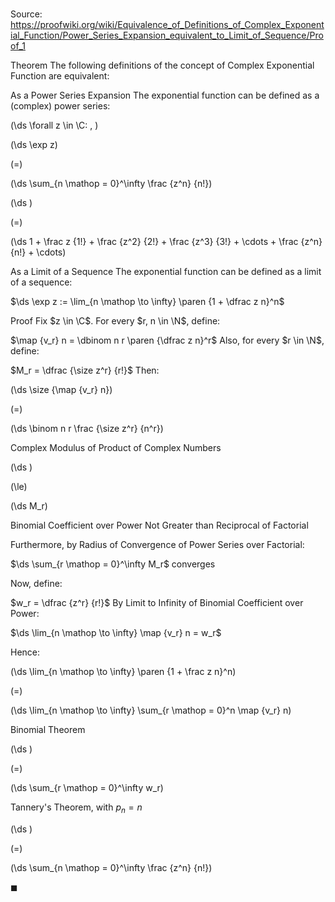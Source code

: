 # 

Source: https://proofwiki.org/wiki/Equivalence_of_Definitions_of_Complex_Exponential_Function/Power_Series_Expansion_equivalent_to_Limit_of_Sequence/Proof_1



Theorem
The following definitions of the concept of Complex Exponential Function are equivalent:

As a Power Series Expansion
The exponential function can be defined as a (complex) power series:










\(\ds \forall z \in \C: \, \)



\(\ds \exp z\)

\(=\)







\(\ds \sum_{n \mathop = 0}^\infty \frac {z^n} {n!}\)




















\(\ds \)

\(=\)







\(\ds 1 + \frac z {1!} + \frac {z^2} {2!} + \frac {z^3} {3!} + \cdots + \frac {z^n} {n!} + \cdots\)









As a Limit of a Sequence
The exponential function can be defined as a limit of a sequence:

$\ds \exp z := \lim_{n \mathop \to \infty} \paren {1 + \dfrac z n}^n$


Proof
Fix $z \in \C$.
For every $r, n \in \N$, define:

$\map {v_r} n = \dbinom n r \paren {\dfrac z n}^r$
Also, for every $r \in \N$, define:

$M_r = \dfrac {\size z^r} {r!}$
Then:














\(\ds \size {\map {v_r} n}\)

\(=\)







\(\ds \binom n r \frac {\size z^r} {n^r}\)





Complex Modulus of Product of Complex Numbers














\(\ds \)

\(\le\)







\(\ds M_r\)





Binomial Coefficient over Power Not Greater than Reciprocal of Factorial



Furthermore, by Radius of Convergence of Power Series over Factorial:

$\ds \sum_{r \mathop = 0}^\infty M_r$ converges

Now, define:

$w_r = \dfrac {z^r} {r!}$
By Limit to Infinity of Binomial Coefficient over Power:

$\ds \lim_{n \mathop \to \infty} \map {v_r} n = w_r$

Hence:














\(\ds \lim_{n \mathop \to \infty} \paren {1 + \frac z n}^n\)

\(=\)







\(\ds \lim_{n \mathop \to \infty} \sum_{r \mathop = 0}^n \map {v_r} n\)





Binomial Theorem














\(\ds \)

\(=\)







\(\ds \sum_{r \mathop = 0}^\infty w_r\)





Tannery's Theorem, with $p_n = n$














\(\ds \)

\(=\)







\(\ds \sum_{n \mathop = 0}^\infty \frac {z^n} {n!}\)









$\blacksquare$





